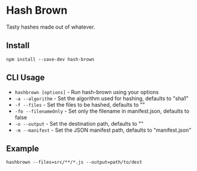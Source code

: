 # Hash Brown

Tasty hashes made out of whatever.

## Install
`npm install --save-dev hash-brown`

## CLI Usage

- `hashbrown [options]` - Run hash-brown using your options
- `-a --algorithm` - Set the algorithm used for hashing, defaults to "sha1"
- `-f --files` - Set the files to be hashed, defaults to ""
- `-fo --filenameOnly` - Set only the filename in manifest.json, defaults to false
- `-o --output` - Set the destination path, defaults to ""
- `-m --manifest` - Set the JSON manifest path, defaults to "manifest.json"

## Example
`hashbrown --files=src/**/*.js --output=path/to/dest`
